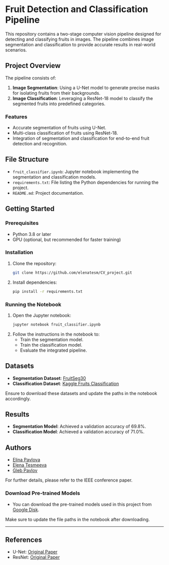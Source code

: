 # Fruit Detection and Classification Pipeline

This repository contains a two-stage computer vision pipeline designed for detecting and classifying fruits in images. The pipeline combines image segmentation and classification to provide accurate results in real-world scenarios.

## Project Overview

The pipeline consists of:
1. **Image Segmentation**: Using a U-Net model to generate precise masks for isolating fruits from their backgrounds.
2. **Image Classification**: Leveraging a ResNet-18 model to classify the segmented fruits into predefined categories.

### Features
- Accurate segmentation of fruits using U-Net.
- Multi-class classification of fruits using ResNet-18.
- Integration of segmentation and classification for end-to-end fruit detection and recognition.

## File Structure
- `fruit_classifier.ipynb`: Jupyter notebook implementing the segmentation and classification models.
- `requirements.txt`: File listing the Python dependencies for running the project.
- `README.md`: Project documentation.

## Getting Started

### Prerequisites
- Python 3.8 or later
- GPU (optional, but recommended for faster training)

### Installation
1. Clone the repository:
   ```bash
   git clone https://github.com/elenatesm/CV_project.git
   ```
2. Install dependencies:
   ```bash
   pip install -r requirements.txt
   ```

### Running the Notebook
1. Open the Jupyter notebook:
   ```bash
   jupyter notebook fruit_classifier.ipynb
   ```
2. Follow the instructions in the notebook to:
   - Train the segmentation model.
   - Train the classification model.
   - Evaluate the integrated pipeline.

## Datasets
- **Segmentation Dataset**: [FruitSeg30](https://www.sciencedirect.com/science/article/pii/S2352340924007856)
- **Classification Dataset**: [Kaggle Fruits Classification](https://www.kaggle.com/datasets/moltean/fruits)

Ensure to download these datasets and update the paths in the notebook accordingly.

## Results
- **Segmentation Model**: Achieved a validation accuracy of 69.8%.
- **Classification Model**: Achieved a validation accuracy of 71.0%.

## Authors
- [Elina Pavlova](mailto:e.pavlova@innopolis.university)
- [Elena Tesmeeva](mailto:e.tesmeeva@innopolis.university)
- [Gleb Pavlov](mailto:g.pavlov@innopolis.university)

For further details, please refer to the IEEE conference paper.

### Download Pre-trained Models
- You can download the pre-trained models used in this project from [Google Disk](https://drive.google.com/drive/folders/1ww-3Hzc87WV-kTUq7gR3-rmlmYch49Zv?usp=sharing).

Make sure to update the file paths in the notebook after downloading.

---

## References
- U-Net: [Original Paper](https://arxiv.org/abs/1505.04597)
- ResNet: [Original Paper](https://arxiv.org/abs/1512.03385)






